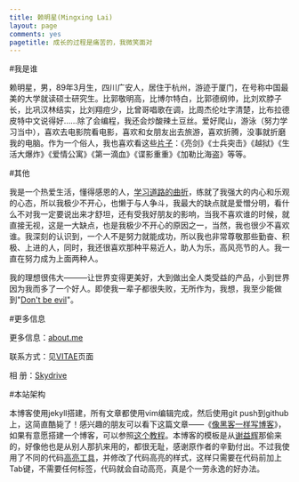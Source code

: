 ```yaml
---
title: 赖明星(Mingxing Lai)
layout: page
comments: yes
pagetitle: 成长的过程是痛苦的，我微笑面对
---
```


#我是谁

赖明星，男，89年3月生，四川广安人，居住于杭州，游迹于厦门，在号称中国最美的大学就读硕士研究生。比郭敬明高，比博尔特白，比郭德纲帅，比刘欢脖子长，比巩汉林结实，比刘翔痘少，比曾哥唱歌在调，比周杰伦吐字清楚，比布拉德皮特中文说得好……除了会编程，我还会炒酸辣土豆丝。爱好爬山，游泳（努力学习当中），喜欢去电影院看电影，喜欢和女朋友出去旅游，喜欢折腾，没事就折磨我的电脑。作为一个俗人，我也喜欢看这些[片子][6]：《亮剑》《士兵突击》《越狱》《生活大爆炸》《爱情公寓》《第一滴血》《谍影重重》《加勒比海盗》等等。


#其他

我是一个热爱生活，懂得感恩的人，[学习道路的曲折][7]，练就了我强大的内心和乐观的心态，所以我极少不开心，也懒于与人争斗，我最大的缺点就是爱憎分明，看什么不对我一定要说出来才舒坦，还有受我好朋友的影响，当我不喜欢谁的时候，就直接无视，这是一大缺点，也是我极少不开心的原因之一，当然，我也很少不喜欢谁。我深刻的认识到，一个人不是努力就能成功，所以我也非常尊敬那些勤奋、积极、上进的人，同时，我还很喜欢那种平易近人，助人为乐，高风亮节的人。我一直在努力成为上面两种人。

我的理想很伟大———让世界变得更美好，大到做出全人类受益的产品，小到世界因为我而多了一个好人。即使我一辈子都很失败，无所作为，我想，我至少能做到"[Don't be evil][8]"。

#更多信息

更多信息：[about.me][9]

联系方式：见[VITAE][5]页面

相    册：[Skydrive][10]



#本站架构

本博客使用jekyll搭建，所有文章都使用vim编辑完成，然后使用git push到github上，这简直酷毙了！感兴趣的朋友可以看下这篇文章——《[像黑客一样写博客][2]》，如果有意愿搭建一个博客，可以参照[这个教程][3]。本博客的模板是从[谢益辉][1]那偷来的，好像他也是从别人那扒来用的，都很无耻，感谢原作者的辛勤付出。不过我使用了不同的代码[高亮工具][4]，并修改了代码高亮的样式，这样只需要在代码前加上Tab键，不需要任何标签，代码就会自动高亮，真是个一劳永逸的好办法。

[1]: http://yihui.name
[2]: http://tom.preston-werner.com/2008/11/17/blogging-like-a-hacker.html
[3]: http://beiyuu.com/github-pages/
[4]: http://www.heiniuhaha.com/lessons/2012/08/09/use-google-code-prettify/
[5]: http://mingxinglai.com/cn/vitae/
[6]: http://www.douban.com/people/mingxinglai/
[7]: http://mingxinglai.com/cn/2012/08/daxuesuixiang/
[8]: http://en.wikipedia.org/wiki/Don't_be_evil
[9]: http://about.me/mingxinglai
[10]:https://sdrv.ms/YDtUWI
